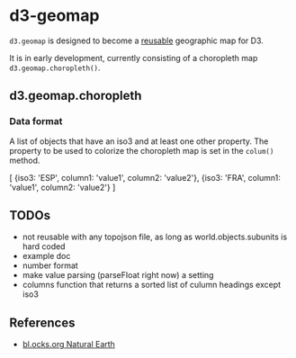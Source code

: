 # d3-geomap

`d3.geomap` is designed to become a
[reusable](http://bost.ocks.org/mike/chart/) geographic map for D3.

It is in early development, currently consisting of a choropleth map
`d3.geomap.choropleth()`.

## d3.geomap.choropleth

### Data format

A list of objects that have an iso3 and at least one other property. The property
to be used to colorize the choropleth map is set in the `colum()` method.

[
    {iso3: 'ESP', column1: 'value1', column2: 'value2'},
    {iso3: 'FRA', column1: 'value1', column2: 'value2'}
]

## TODOs

* not reusable with any topojson file, as long as world.objects.subunits is hard coded
* example doc
* number format
* make value parsing (parseFloat right now) a setting
* columns function that returns a sorted list of culumn headings except iso3

## References

* [bl.ocks.org Natural Earth](http://bl.ocks.org/mbostock/4479477)